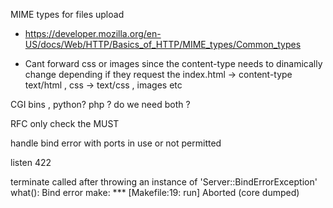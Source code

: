 
MIME types for files upload
 - https://developer.mozilla.org/en-US/docs/Web/HTTP/Basics_of_HTTP/MIME_types/Common_types

 - Cant forward css or images since the content-type needs to dinamically change depending 
   if they request the index.html -> content-type text/html , css -> text/css , images etc

CGI bins , python? php ? do we need both ?

RFC only check the MUST 


handle bind error with ports in use or not permitted 

listen 422

terminate called after throwing an instance of 'Server::BindErrorException'
  what():  Bind error
make: *** [Makefile:19: run] Aborted (core dumped)
